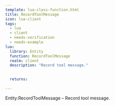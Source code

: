 ```yaml
---
template: lua-class-function.html
title: RecordToolMessage
icon: lua-client
tags:
  - lua
  - client
  - needs-verification
  - needs-example
lua:
  library: Entity
  function: RecordToolMessage
  realm: client
  description: "Record tool message."
  
  
  returns:
    
---
```


<div class="lua__search__keywords">
Entity:RecordToolMessage &#x2013; Record tool message.
</div>
